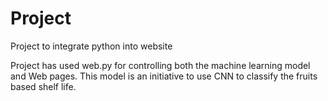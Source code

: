 # Project
Project to integrate python into website 

Project has used web.py for controlling both the machine learning model and Web pages.
This model is an initiative to use CNN to classify the fruits based shelf life.
